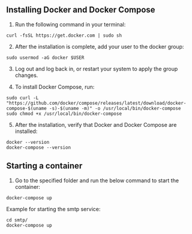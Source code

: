 ## Installing Docker and Docker Compose

1. Run the following command in your terminal:
```
curl -fsSL https://get.docker.com | sudo sh
```
2. After the installation is complete, add your user to the docker group:
```
sudo usermod -aG docker $USER
```
3. Log out and log back in, or restart your system to apply the group changes.

4. To install Docker Compose, run:
```
sudo curl -L "https://github.com/docker/compose/releases/latest/download/docker-compose-$(uname -s)-$(uname -m)" -o /usr/local/bin/docker-compose
sudo chmod +x /usr/local/bin/docker-compose
```
5. After the installation, verify that Docker and Docker Compose are installed:
```
docker --version
docker-compose --version
```
## Starting a container
1. Go to the specified folder and run the below command to start the container:
```
docker-compose up
```
Example for starting the smtp service:
```
cd smtp/
docker-compose up
```
